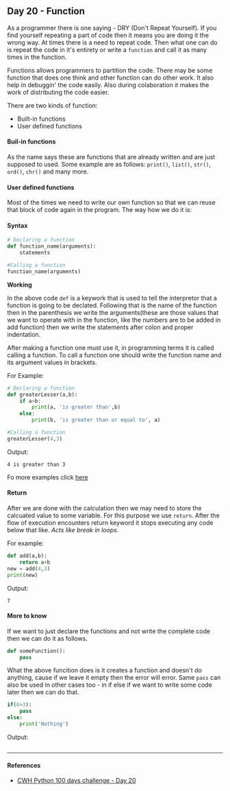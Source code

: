 ## Day 20 - Function

As a programmer there is one saying - DRY (Don't Repeat Yourself). If you find yourself repeating a part of code then it means you are doing it the wrong way. At times there is a need to repeat code. Then what one can do is repeat the code in it's entirety or write a `function` and call it as many times in the function. 

Functions allows programmers to partition the code. There may be some function that does one think and other function can do other work. It also help in debuggin' the code easily. Also during colaboration it makes the work of distributing the code easier.

There are two kinds of function:
- Built-in functions
- User defined functions

#### Buil-in functions

As the name says these are functions that are already written and are just supposed to used. Some example are as follows: `print()`, `list()`, `str()`, `ord()`, `chr()` and many more.

#### User defined functions

Most of the times we need to write our own function so that we can reuse that block of code again in the program. The way how we do it is: 

#### Syntax

```python
# Declaring a function
def function_name(arguments):
    statements

#Calling a function
function_name(arguments)
```

<detail>
<summary><strong>Working</strong></summary>

In the above code `def` is a keywork that is used to tell the interpretor that a function is going to be declated. Following that is the name of the function then in the parenthesis we write the arguments(these are those values that we want to operate with in the function, like the numbers are to be added in add function) then we write the statements after colon and proper indentation.

After making a function one must use it, in programming terms it is called calling a function. To call a function one should write the function name and its argument values in brackets.
</detail>

For Example:

```python
# Declaring a function
def greaterLesser(a,b):
    if a>b:
        print(a, 'is greater than',b)
    else:
        print(b, 'is greater than or equal to', a)

#Calling a function
greaterLesser(4,3)
```

Output: 
```shell
4 is greater than 3
```

Fo more examples click [here](/Day%2020/main.ipynb)


#### Return

After we are done with the calculation then we may need to store the calcuated value to some variable. For this purpose we use `return`. After the flow of execution encounters return keyword it stops executing any code below that like. *Acts like break in loops*.

For example:

```python
def add(a,b):
    return a+b
new = add(4,3)
print(new)
```

Output:
```shell
7
```


#### More to know

If we want to just declare the functions and not write the complete code then we can do it as follows.

```python
def someFunction():
    pass
```

What the above funcition does is it creates a function and doesn't do anything, cause if we leave it empty then the error will error. Same `pass` can also be used in other cases too - in if else if we want to write some code later then we can do that. 

```python
if(6>3):
    pass
else:
    print('Nothing')
```

Output: 

```shell

```

---

#### References

- [CWH Python 100 days challenge - Day 20](https://youtu.be/dyvxxJSGUsE)